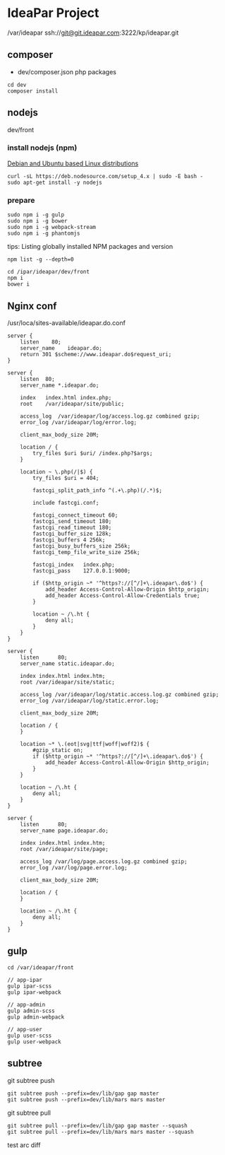 # IdeaPar Project

/var/ideapar
ssh://git@git.ideapar.com:3222/kp/ideapar.git

## composer

* dev/composer.json php packages

```
cd dev
composer install
```

## nodejs

dev/front

### install nodejs (npm)

[Debian and Ubuntu based Linux distributions](https://nodejs.org/en/download/package-manager/#debian-and-ubuntu-based-linux-distributions)
```
curl -sL https://deb.nodesource.com/setup_4.x | sudo -E bash -
sudo apt-get install -y nodejs
```

### prepare

```
sudo npm i -g gulp
sudo npm i -g bower
sudo npm i -g webpack-stream
sudo npm i -g phantomjs
```

tips: Listing globally installed NPM packages and version
```
npm list -g --depth=0
```

```
cd /ipar/ideapar/dev/front
npm i
bower i
```

## Nginx conf

/usr/loca/sites-available/ideapar.do.conf
```
server {
    listen    80;
    server_name    ideapar.do;
    return 301 $scheme://www.ideapar.do$request_uri;
}

server {
    listen  80;
    server_name *.ideapar.do;

    index   index.html index.php;
    root    /var/ideapar/site/public;

    access_log  /var/ideapar/log/access.log.gz combined gzip;
    error_log /var/ideapar/log/error.log;

    client_max_body_size 20M;

    location / {
        try_files $uri $uri/ /index.php?$args;
    }   

    location ~ \.php(/|$) {
        try_files $uri = 404;

        fastcgi_split_path_info ^(.+\.php)(/.*)$;

        include fastcgi.conf;

        fastcgi_connect_timeout 60;
        fastcgi_send_timeout 180;
        fastcgi_read_timeout 180;
        fastcgi_buffer_size 128k;
        fastcgi_buffers 4 256k;
        fastcgi_busy_buffers_size 256k;
        fastcgi_temp_file_write_size 256k;

        fastcgi_index   index.php;
        fastcgi_pass    127.0.0.1:9000;

        if ($http_origin ~* '^https?://[^/]+\.ideapar\.do$') {
            add_header Access-Control-Allow-Origin $http_origin;
            add_header Access-Control-Allow-Credentials true;
        }   

        location ~ /\.ht {
            deny all;
        }   
    }   
}

server {
    listen      80;
    server_name static.ideapar.do;

    index index.html index.htm;
    root /var/ideapar/site/static;

    access_log /var/ideapar/log/static.access.log.gz combined gzip;
    error_log /var/ideapar/log/static.error.log;

    client_max_body_size 20M;

    location / {
    }

    location ~* \.(eot|svg|ttf|woff|woff2)$ {
        #gzip_static on;
        if ($http_origin ~* '^https?://[^/]+\.ideapar\.do$') {
            add_header Access-Control-Allow-Origin $http_origin;
        }
    }

    location ~ /\.ht {
        deny all;
    }
}

server {
    listen      80;
    server_name page.ideapar.do;

    index index.html index.htm;
    root /var/ideapar/site/page;

    access_log /var/log/page.access.log.gz combined gzip;
    error_log /var/log/page.error.log;

    client_max_body_size 20M;

    location / {
    }

    location ~ /\.ht {
        deny all;
    }
}

```

## gulp

```
cd /var/ideapar/front

// app-ipar
gulp ipar-scss
gulp ipar-webpack

// app-admin
gulp admin-scss
gulp admin-webpack

// app-user
gulp user-scss
gulp user-webpack
```

## subtree

git subtree push

```
git subtree push --prefix=dev/lib/gap gap master
git subtree push --prefix=dev/lib/mars mars master
```

git subtree pull

```
git subtree pull --prefix=dev/lib/gap gap master --squash
git subtree pull --prefix=dev/lib/mars mars master --squash
```

test arc diff
